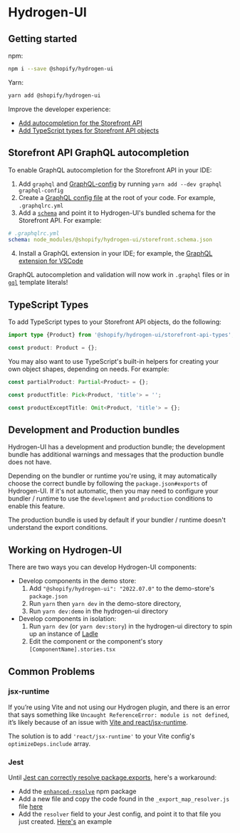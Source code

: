 # Hydrogen-UI

## Getting started

npm:

```bash
npm i --save @shopify/hydrogen-ui
```

Yarn:

```bash
yarn add @shopify/hydrogen-ui
```

Improve the developer experience:

- [Add autocompletion for the Storefront API](#storefront-api-graphql-autocompletion)
- [Add TypeScript types for Storefront API objects](#typescript-types)

## Storefront API GraphQL autocompletion

To enable GraphQL autocompletion for the Storefront API in your IDE:

1. Add `graphql` and [GraphQL-config](https://www.graphql-config.com/docs/user/user-installation) by running `yarn add --dev graphql graphql-config`
2. Create a [GraphQL config file](https://www.graphql-config.com/docs/user/user-usage) at the root of your code. For example, `.graphqlrc.yml`
3. Add a [`schema`](https://www.graphql-config.com/docs/user/user-schema) and point it to Hydrogen-UI's bundled schema for the Storefront API. For example:

```yml
# .graphqlrc.yml
schema: node_modules/@shopify/hydrogen-ui/storefront.schema.json
```

4. Install a GraphQL extension in your IDE; for example, the [GraphQL extension for VSCode](https://marketplace.visualstudio.com/items?itemName=GraphQL.vscode-graphql)

GraphQL autocompletion and validation will now work in `.graphql` files or in [`gql`](https://github.com/apollographql/graphql-tag) template literals!

## TypeScript Types

To add TypeScript types to your Storefront API objects, do the following:

```ts
import type {Product} from '@shopify/hydrogen-ui/storefront-api-types';

const product: Product = {};
```

You may also want to use TypeScript's built-in helpers for creating your own object shapes, depending on needs. For example:

```ts
const partialProduct: Partial<Product> = {};

const productTitle: Pick<Product, 'title'> = '';

const productExceptTitle: Omit<Product, 'title'> = {};
```

## Development and Production bundles

Hydrogen-UI has a development and production bundle; the development bundle has additional warnings and messages that the production bundle does not have.

Depending on the bundler or runtime you're using, it may automatically choose the correct bundle by following the `package.json#exports` of Hydrogen-UI. If it's not automatic, then you may need to configure your bundler / runtime to use the `development` and `production` conditions to enable this feature.

The production bundle is used by default if your bundler / runtime doesn't understand the export conditions.

## Working on Hydrogen-UI

There are two ways you can develop Hydrogen-UI components:

- Develop components in the demo store:
  1. Add `"@shopify/hydrogen-ui": "2022.07.0"` to the demo-store's `package.json`
  2. Run `yarn` then `yarn dev` in the demo-store directory,
  3. Run `yarn dev:demo` in the hydrogen-ui directory
- Develop components in isolation:
  1. Run `yarn dev` (or `yarn dev:story`) in the hydrogen-ui directory to spin up an instance of [Ladle](https://ladle.dev/)
  2. Edit the component or the component's story `[ComponentName].stories.tsx`

## Common Problems

### jsx-runtime

If you’re using Vite and not using our Hydrogen plugin, and there is an error that says something like `Uncaught ReferenceError: module is not defined`, it’s likely because of an issue with [Vite and react/jsx-runtime](https://github.com/vitejs/vite/issues/6215).

The solution is to add `'react/jsx-runtime'` to your Vite config's `optimizeDeps.include` array.

### Jest

Until [Jest can correctly resolve package.exports](https://github.com/facebook/jest/issues/9771), here's a workaround:

- Add the [`enhanced-resolve`](https://www.npmjs.com/package/enhanced-resolve) npm package
- Add a new file and copy the code found in the `_export_map_resolver.js` file [here](https://github.com/ceramicnetwork/js-dag-jose/commit/51750b4266bc57ae56af05e0899acf38c519799b#diff-3f698d0dc0e17487612dbe228105aa820683a2eb38343929c1c45d9a8aa479f8)
- Add the `resolver` field to your Jest config, and point it to that file you just created. [Here's](https://github.com/ceramicnetwork/js-dag-jose/commit/51750b4266bc57ae56af05e0899acf38c519799b#diff-7ae45ad102eab3b6d7e7896acd08c427a9b25b346470d7bc6507b6481575d519R55) an example
